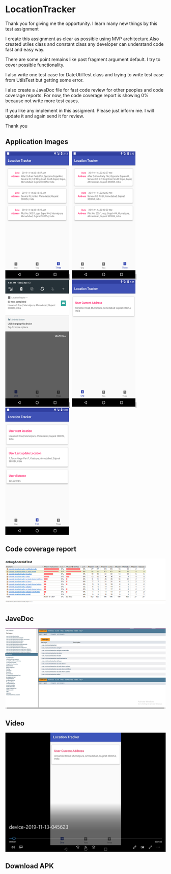 # LocationTracker

Thank you for giving me the opportunity.
I learn many new things by this test assignment 

I create this assignment as clear as possible using MVP architecture.Also created utiles class and constant class any developer can understand code fast and easy way. 

There are some point remains like past fragment argument default. I try to cover possible functionality. 

I also write one test case for DateUtilTest class and trying to write test case from UtilsTest but getting some error. 

I also create a JavaDoc file for fast code review for other peoples and code coverage reports. For now, the code coverage report is showing 0% because not write more test cases. 

If you like any implement in this assigment. Please just inform me. I will update it and again send it for review.

Thank you 


## Application Images
 

<img src="https://github.com/mksantoki/LocationTracker/blob/master/images_and_video/Screenshot_1573591344.png" alt="" data-canonical-src="https://gyazo.com/eb5c5741b6a9a16c692170a41a49c858.png" width="200" height="400"/>|
<img src="https://github.com/mksantoki/LocationTracker/blob/master/images_and_video/Screenshot_1573591344.png" alt="" data-canonical-src="https://gyazo.com/eb5c5741b6a9a16c692170a41a49c858.png" width="200" height="400"/>|
<img src="https://github.com/mksantoki/LocationTracker/blob/master/images_and_video/Screenshot_1573600272.png" alt="" data-canonical-src="https://gyazo.com/eb5c5741b6a9a16c692170a41a49c858.png" width="200" height="400"/>|
<img src="https://github.com/mksantoki/LocationTracker/blob/master/images_and_video/Screenshot_1573601093.png" alt="" data-canonical-src="https://gyazo.com/eb5c5741b6a9a16c692170a41a49c858.png" width="200" height="400"/>|
<img src="https://github.com/mksantoki/LocationTracker/blob/master/images_and_video/Screenshot_1573601906.png" alt="" data-canonical-src="https://gyazo.com/eb5c5741b6a9a16c692170a41a49c858.png" width="200" height="400"/>

## Code coverage report 
![alt text](https://github.com/mksantoki/LocationTracker/blob/master/images_and_video/codeReport.PNG )

## JaveDoc
![alt text](https://github.com/mksantoki/LocationTracker/blob/master/images_and_video/javadoc.png)

## Video 
[![Download the video](https://github.com/mksantoki/LocationTracker/blob/master/images_and_video/video.PNG)](https://github.com/mksantoki/LocationTracker/blob/master/images_and_video/device-2019-11-13-045623.webm)

## Download APK 


